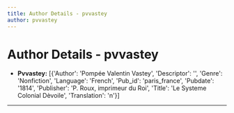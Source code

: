 ```yaml
---
title: Author Details - pvvastey
author: pvvastey
---
```


# Author Details - pvvastey

<ul>
    <li><strong>Pvvastey:</strong> [{'Author': 'Pompée Valentin Vastey', 'Descriptor': '', 'Genre': 'Nonfiction', 'Language': 'French', 'Pub_id': 'paris_france', 'Pubdate': '1814', 'Publisher': 'P. Roux, imprimeur du Roi', 'Title': 'Le Systeme Colonial Dèvoile', 'Translation': 'n'}]</li>
</ul>
<hr>